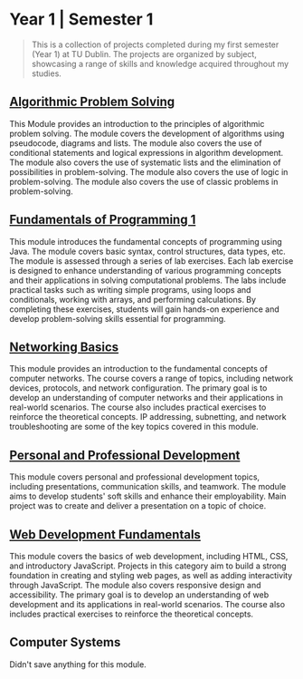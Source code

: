 # Year 1 | Semester 1

> This is a collection of projects completed during my first semester (Year 1) at TU Dublin. The projects are organized by subject, showcasing a range of skills and knowledge acquired throughout my studies.

## [Algorithmic Problem Solving](Algorithmic%20Problem%20Solving)

This Module provides an introduction to the principles of algorithmic problem solving. The module covers the development of algorithms using pseudocode, diagrams and lists. The module also covers the use of conditional statements and logical expressions in algorithm development. The module also covers the use of systematic lists and the elimination of possibilities in problem-solving. The module also covers the use of logic in problem-solving. The module also covers the use of classic problems in problem-solving.

## [Fundamentals of Programming 1](Fundamentals%20of%20Programming%201)

This module introduces the fundamental concepts of programming using Java. The module covers basic syntax, control structures, data types, etc. The module is assessed through a series of lab exercises. Each lab exercise is designed to enhance understanding of various programming concepts and their applications in solving computational problems. The labs include practical tasks such as writing simple programs, using loops and conditionals, working with arrays, and performing calculations. By completing these exercises, students will gain hands-on experience and develop problem-solving skills essential for programming.

## [Networking Basics](Networking%20Basics)

This module provides an introduction to the fundamental concepts of computer networks. The course covers a range of topics, including network devices, protocols, and network configuration. The primary goal is to develop an understanding of computer networks and their applications in real-world scenarios. The course also includes practical exercises to reinforce the theoretical concepts. IP addressing, subnetting, and network troubleshooting are some of the key topics covered in this module.

## [Personal and Professional Development](Personal%20and%20Professional%20Development)

This module covers personal and professional development topics, including presentations, communication skills, and teamwork. The module aims to develop students' soft skills and enhance their employability. Main project was to create and deliver a presentation on a topic of choice.

## [Web Development Fundamentals](Web%20Development%20Fundamentals)

This module covers the basics of web development, including HTML, CSS, and introductory JavaScript. Projects in this category aim to build a strong foundation in creating and styling web pages, as well as adding interactivity through JavaScript. The module also covers responsive design and accessibility. The primary goal is to develop an understanding of web development and its applications in real-world scenarios. The course also includes practical exercises to reinforce the theoretical concepts.

## Computer Systems

Didn't save anything for this module.
